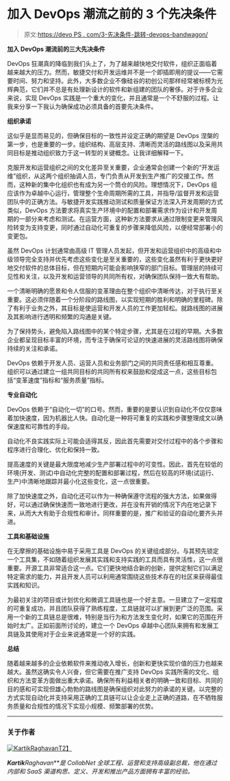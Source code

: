 # 加入 DevOps 潮流之前的 3 个先决条件

> 原文:[https://devo PS . com/3-先决条件-跳转-devops-bandwagon/](https://devops.com/3-prerequisites-jumping-devops-bandwagon/)

**加入 DevOps 潮流前的三大先决条件**

DevOps 狂潮真的降临到我们头上了，为了越来越快地交付软件，组织正面临着越来越大的压力。然而，敏捷交付和开发运维并不是一个即插即用的提议——它需要时间、努力和坚持。此外，大多数企业不像硅谷的初创公司那样经常被标榜为光辉典范，它们并不总是有处理新设计的软件和新组建的团队的奢侈。对于许多企业来说，实现 DevOps 实践是一个重大的变化，并且通常是一个不舒服的过程。让我来分享一下我认为确保成功必须具备的首要先决条件。

**组织承诺**

这似乎是显而易见的，但确保目标的一致性并设定正确的期望是 DevOps 涅槃的第一步，也是重要的一步。组织结构、高层支持、清晰而灵活的路线图以及采用共同目标是推动组织致力于这一转型的关键概念。让我详细解释一下。

克服开发和运营组织之间的文化差异至关重要，企业通常会创建一个新的“开发运维”组织，从这两个组织抽调人员，专门负责从开发到生产推广的交接工作。然而，这种新的集中化组织也有成为另一个筒仓的风险。理想情况下，DevOps 组应该作为卓越中心运行，管理整个生命周期所需的工具，并指导/监督开发和运营团队中的正确方法。与敏捷开发实践推动测试和质量保证方法深入开发周期的方式类似，DevOps 方法要求将真实生产环境中的配置和部署需求作为设计和开发周期的一部分来考虑和测试。在运营方面，这种新方法要求从通过限制变更来管理风险转变为支持变更，同时通过自动化可重复的步骤来降低风险，以便经常部署小的变更包。

虽然 DevOps 计划通常由高级 IT 管理人员发起，但开发和运营组织中的高级和中级领导完全支持并优先考虑这些变化是至关重要的，这些变化虽然有利于更快更好地交付软件的总体目标，但在短期内可能会影响狭窄的部门目标。管理层的持续可见性和关注，以及开发和运营领导的共同所有权，对确保团队保持一致大有帮助。

一个清晰明确的愿景和令人信服的变革理由在整个组织中清晰传达，对于执行至关重要。这必须伴随着一个分阶段的路线图，以实现短期的胜利和明确的里程碑。除了有利于业务之外，其目标是使运营和开发人员的工作更加轻松。就路线图的进展及其影响进行透明和频繁的沟通是关键。

为了保持势头，避免陷入路线图中的某个特定步骤，尤其是在过程的早期。大多数企业都呈现目标丰富的环境，而专注于确保可论证的快速进展的灵活路线图将确保持续的关注和承诺。

DevOps 依赖于开发人员、运营人员和业务部门之间的共同责任感和相互尊重。组织可以通过建立一组共同目标的共同所有权来鼓励和促成这一点，这些目标包括“变革速度”指标和“服务质量”指标。

**专业自动化**

DevOps 依赖于“自动化一切”的口号。然而，重要的是要认识到自动化不仅仅意味着加快速度，因为机器比人快。自动化是一种将可重复的实践和步骤整理成文以确保速度和可靠性的手段。

自动化不良实践实际上可能会适得其反，因此首先需要对交付过程中的各个步骤和程序进行合理化、优化和保持一致。

提高速度的关键是最大限度地减少生产部署过程中的可变性。因此，首先在较低的环境(开发、测试)中自动化完整的配置和部署过程，然后在较高的环境(试运行、生产)中清晰地跟踪并最小化这些变化，这一点很重要。

除了加快速度之外，自动化还可以作为一种确保遵守流程的强大方法，如果做得好，可以通过确保快速而一致地进行更改，并在没有开销的情况下内在地记录下来，从而大大有助于合规性和审计。同样重要的是，推广和验证的自动化要齐头并进。

**工具和基础设施**

在无摩擦的基础设施中易于采用工具是 DevOps 的关键组成部分。与其预先锁定一个工具集，不如随着组织发展其实践和支持实践的工具而具有灵活性，这一点很重要。开源工具非常适合这一点。它们更快地结合新的创新，提供定制它们以满足特定需求的能力，并且开发人员可以利用通常围绕这些技术存在的社区来获得最佳实践和知识。

为最初关注的项目或计划优化和微调工具链也是一个好主意。一旦建立了一定程度的可重复成功，并且团队获得了熟练程度，工具链就可以扩展到更广泛的范围。采用一个新的工具链总是很难，特别是当行为和方法发生变化时，如果它的范围在开始时太广。正如前面所讨论的，建立一个 DevOps 卓越中心团队来拥有和发展工具链及其使用对于企业来说通常是一个好的实践。

**总结**

随着越来越多的企业依赖软件来推动收入增长，创新和更快实现价值的压力也越来越大。虽然这确实令人兴奋，但它需要在推广支持 DevOps 实践所需的文化、组织和方法变革方面做出重大承诺。确保所有利益相关者的明确一致和目标、共同的目的感和可实现但雄心勃勃的路线图是确保组织对此努力的承诺的关键。以完整的方式实现自动化并支持采用正确的工具链可以让企业走上正确的道路，在不牺牲服务质量和合规性的情况下实现小规模、频繁部署的优势。

* * *

### **关于作者**

[![KartikRaghavan](../Images/d91a000b3a766b5ddcdfcf73fecd85e6.png)T2】](https://devops.com/wp-content/uploads/2014/11/KartikRaghavan.jpg)

***Kartik**Raghavan****是 CollabNet 全球工程、运营和支持高级副总裁，他在通过内部和 SaaS 渠道构思、定义、开发和推出产品方面拥有丰富的经验。*